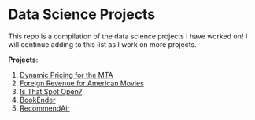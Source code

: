 # Data Science Projects

This repo is a compilation of the data science projects I have worked on! I will continue 
adding to this list as I work on more projects.  

**Projects**:  
1. [Dynamic Pricing for the MTA](01_MTA)  
2. [Foreign Revenue for American Movies](02_Movies)  
3. [Is That Spot Open?](03_ParkingLot)  
4. [BookEnder](04_BookEnder)    
5. [RecommendAir](05_AirBnB)  
